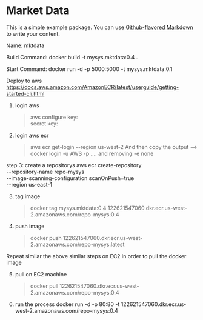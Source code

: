 # Market Data

This is a simple example package. You can use
[Github-flavored Markdown](https://github.com/joeycmlam/mktdata/)
to write your content.

Name: mktdata

Build Command: docker build -t mysys.mktdata:0.4 .

Start Command: docker run -d -p 5000:5000 -t mysys.mktdata:0.1


Deploy to aws
https://docs.aws.amazon.com/AmazonECR/latest/userguide/getting-started-cli.html

1. login aws
	> aws configure
	key: 		
	secret key: 

2. login aws ecr
	> aws ecr get-login --region us-west-2
    And then copy the output --> docker login -u AWS -p .... and removing -e none
                  


step 3: create a repositorys
        aws ecr create-repository \
            --repository-name repo-mysys \
            --image-scanning-configuration scanOnPush=true \
            --region us-east-1
            

3. tag image
	> docker tag mysys.mktdata:0.4 122621547060.dkr.ecr.us-west-2.amazonaws.com/repo-mysys:0.4
           
         
         
4. push image
	> docker push 122621547060.dkr.ecr.us-west-2.amazonaws.com/repo-mysys:latest


Repeat similar the above similar steps on EC2 in order to pull the docker image


5. pull on EC2 machine
	> docker pull 122621547060.dkr.ecr.us-west-2.amazonaws.com/repo-mysys:0.4

5. run the process
	docker run  -d -p 80:80 -t 122621547060.dkr.ecr.us-west-2.amazonaws.com/repo-mysys:0.4